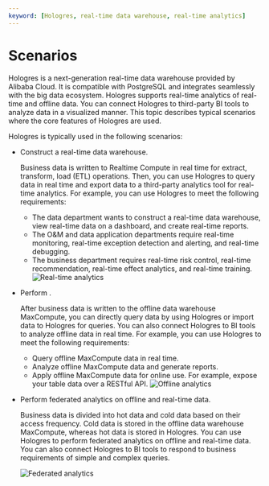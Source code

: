 ```yaml
---
keyword: [Hologres, real-time data warehouse, real-time analytics]
---
```


# Scenarios

Hologres is a next-generation real-time data warehouse provided by Alibaba Cloud. It is compatible with PostgreSQL and integrates seamlessly with the big data ecosystem. Hologres supports real-time analytics of real-time and offline data. You can connect Hologres to third-party BI tools to analyze data in a visualized manner. This topic describes typical scenarios where the core features of Hologres are used.

Hologres is typically used in the following scenarios:

-   Construct a real-time data warehouse.

    Business data is written to Realtime Compute in real time for extract, transform, load \(ETL\) operations. Then, you can use Hologres to query data in real time and export data to a third-party analytics tool for real-time analytics. For example, you can use Hologres to meet the following requirements:

    -   The data department wants to construct a real-time data warehouse, view real-time data on a dashboard, and create real-time reports.
    -   The O&M and data application departments require real-time monitoring, real-time exception detection and alerting, and real-time debugging.
    -   The business department requires real-time risk control, real-time recommendation, real-time effect analytics, and real-time training.
    ![Real-time analytics](https://static-aliyun-doc.oss-accelerate.aliyuncs.com/assets/img/en-US/4530495951/p66688.png)

-   Perform .

    After business data is written to the offline data warehouse MaxCompute, you can directly query data by using Hologres or import data to Hologres for queries. You can also connect Hologres to BI tools to analyze offline data in real time. For example, you can use Hologres to meet the following requirements:

    -   Query offline MaxCompute data in real time.
    -   Analyze offline MaxCompute data and generate reports.
    -   Apply offline MaxCompute data for online use. For example, expose your table data over a RESTful API.
    ![Offline analytics](https://static-aliyun-doc.oss-accelerate.aliyuncs.com/assets/img/en-US/4530495951/p66690.png)

-   Perform federated analytics on offline and real-time data.

    Business data is divided into hot data and cold data based on their access frequency. Cold data is stored in the offline data warehouse MaxCompute, whereas hot data is stored in Hologres. You can use Hologres to perform federated analytics on offline and real-time data. You can also connect Hologres to BI tools to respond to business requirements of simple and complex queries.

    ![Federated analytics](https://static-aliyun-doc.oss-accelerate.aliyuncs.com/assets/img/en-US/4530495951/p66691.png)


